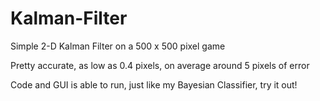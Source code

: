 # Kalman-Filter
Simple 2-D Kalman Filter on a 500 x 500 pixel game


Pretty accurate, as low as 0.4 pixels, on average around 5 pixels of error

Code and GUI is able to run, just like my Bayesian Classifier, try it out!
